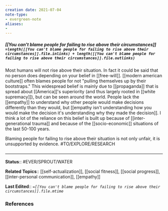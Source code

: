 ```yaml
---
creation date: 2021-07-04
note-type: 
- evergreen-note
aliases:
- 
---
```


##### [[You can't blame people for failing to rise above their circumstances]] `=length([[You can't blame people for failing to rise above their circumstances]].file.inlinks) + length([[You can't blame people for failing to rise above their circumstances]].file.outlinks)`

Most humans will not rise above their situation. In fact it could be said that no person does depending on your belief in [[free-will]]. [[modern american culture]] often blames people for not "pulling themselves up by their bootstraps." This widespread belief is mainly due to [[propaganda]] that is spread about [[America]]'s superiority (and thus largely rooted in [[white supremacy]]), but can be seen around the world. People lack the [[empathy]] to understand why other people would make decisions differently than they would, but [[empathy isn't understanding how you would make the decision it's understanding why they made the decision]]. I think a lot of the reliance on this belief is built up because of [[inter-generational trauma]] and because of the [[socio-economic]] situations of the last 50-100 years. 

Blaming people for failing to rise above their situation is not only unfair, it is unsupported by evidence. #TO/EXPLORE/RESEARCH 



### <hr class="footnote"/>

**Status**:: #EVER/SPROUT/WATER  

**Related Topics**:: [[self-actualization]], [[social fitness]], [[social progress]], [[inter-personal communication]], [[empathy]]
	
**Last Edited**:: *`=[[You can't blame people for failing to rise above their circumstances]].file.mtime`*
	
### References